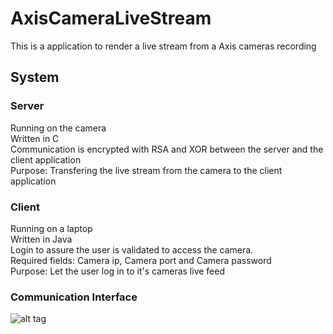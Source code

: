 # AxisCameraLiveStream
This is a application to render a live stream from a Axis cameras recording

## System 

### Server 
Running on the camera            
Written in C         
Communication is encrypted with RSA and XOR between the server and the client application         
Purpose: Transfering the live stream from the camera to the client application         

### Client      
Running on a laptop       
Written in Java        
Login to assure the user is validated to access the camera.      
Required fields: Camera ip, Camera port and Camera password        
Purpose: Let the user log in to it's cameras live feed      

### Communication Interface

![alt tag](https://raw.githubusercontent.com/warriv93/AxisCameraLiveStream/master/communication.PNG)
